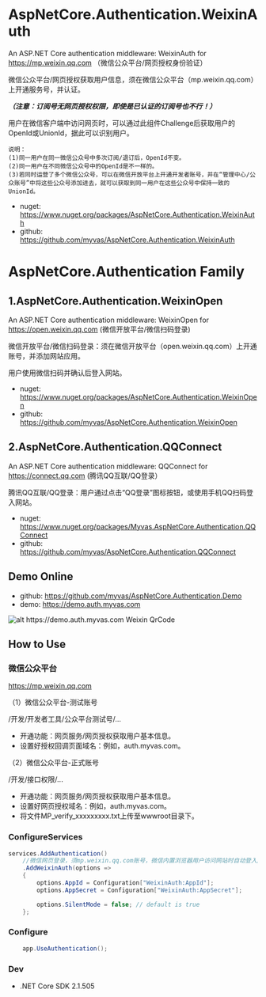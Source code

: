 # AspNetCore.Authentication.WeixinAuth
An ASP.NET Core authentication middleware: WeixinAuth for https://mp.weixin.qq.com （微信公众平台/网页授权身份验证）

微信公众平台/网页授权获取用户信息，须在微信公众平台（mp.weixin.qq.com）上开通服务号，并认证。

___（注意：订阅号无网页授权权限，即使是已认证的订阅号也不行！）___

用户在微信客户端中访问网页时，可以通过此组件Challenge后获取用户的OpenId或UnionId，据此可以识别用户。
```
说明：
(1)同一用户在同一微信公众号中多次订阅/退订后，OpenId不变。
(2)同一用户在不同微信公众号中的OpenId是不一样的。
(3)若同时运营了多个微信公众号，可以在微信开放平台上开通开发者账号，并在“管理中心/公众账号”中将这些公众号添加进去，就可以获取到同一用户在这些公众号中保持一致的UnionId。
```

* nuget: https://www.nuget.org/packages/AspNetCore.Authentication.WeixinAuth
* github: https://github.com/myvas/AspNetCore.Authentication.WeixinAuth

# AspNetCore.Authentication Family
## 1.AspNetCore.Authentication.WeixinOpen
An ASP.NET Core authentication middleware: WeixinOpen for https://open.weixin.qq.com (微信开放平台/微信扫码登录)

微信开放平台/微信扫码登录：须在微信开放平台（open.weixin.qq.com）上开通账号，并添加网站应用。

用户使用微信扫码并确认后登入网站。

* nuget: https://www.nuget.org/packages/AspNetCore.Authentication.WeixinOpen
* github: https://github.com/myvas/AspNetCore.Authentication.WeixinOpen

## 2.AspNetCore.Authentication.QQConnect
An ASP.NET Core authentication middleware: QQConnect for https://connect.qq.com (腾讯QQ互联/QQ登录）

腾讯QQ互联/QQ登录：用户通过点击“QQ登录”图标按钮，或使用手机QQ扫码登入网站。

* nuget: https://www.nuget.org/packages/Myvas.AspNetCore.Authentication.QQConnect
* github: https://github.com/myvas/AspNetCore.Authentication.QQConnect

## Demo Online
* github: https://github.com/myvas/AspNetCore.Authentication.Demo
* demo: https://demo.auth.myvas.com

![alt https://demo.auth.myvas.com Weixin QrCode](http://mmbiz.qpic.cn/mmbiz_jpg/lPe5drS9euRQR1eCK5cGXaibHYL6vBR4pGLB34ju2hXCiaMQiayOU8w5GMfEH7WZsVNTnhLTpnzAC9xfdWuTT89OA/0)

## How to Use
### 微信公众平台
https://mp.weixin.qq.com

（1）微信公众平台-测试账号

/开发/开发者工具/公众平台测试号/...

- 开通功能：网页服务/网页授权获取用户基本信息。
- 设置好授权回调页面域名：例如，auth.myvas.com。

（2）微信公众平台-正式账号

/开发/接口权限/...

- 开通功能：网页服务/网页授权获取用户基本信息。
- 设置好网页授权域名：例如，auth.myvas.com。
- 将文件MP_verify_xxxxxxxxx.txt上传至wwwroot目录下。

### ConfigureServices
```csharp
services.AddAuthentication()
    //微信网页登录，须mp.weixin.qq.com账号，微信内置浏览器用户访问网站时自动登入网站。
    .AddWeixinAuth(options => 
    {
        options.AppId = Configuration["WeixinAuth:AppId"];
        options.AppSecret = Configuration["WeixinAuth:AppSecret"];

        options.SilentMode = false; // default is true
    };
```

### Configure
```csharp
    app.UseAuthentication();
```

### Dev
* .NET Core SDK 2.1.505